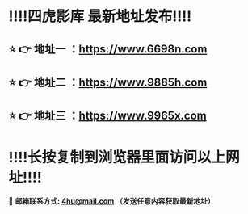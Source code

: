 
:bangbang::bangbang:四虎影库 最新地址发布:bangbang::bangbang:
==
:star: :point_right: 地址一 ：https://www.6698n.com
------
:star: :point_right: 地址二 ：https://www.9885h.com
------
:star: :point_right: 地址三 ：https://www.9965x.com
------

:bangbang::bangbang:长按复制到浏览器里面访问以上网址:bangbang::bangbang:
==

:e-mail: __邮箱联系方式: 4hu@mail.com （发送任意内容获取最新地址）__
